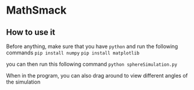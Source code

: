 # MathSmack

## How to use it 
Before anything, make sure that you have 
```python```
 and run the following commands 
```pip install numpy```
```pip install matplotlib```


you can then run this following command 
```python sphereSimulation.py ```


When in the program, you can also drag around to view different angles of the simulation
